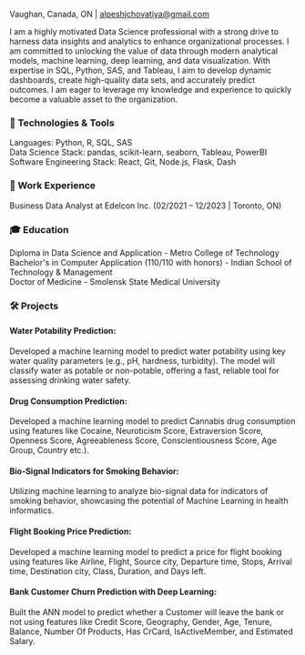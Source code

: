 Vaughan, Canada, ON | alpeshjchovatiya@gmail.com

I am a highly motivated Data Science professional with a strong drive to harness data insights and analytics to enhance organizational processes. I am committed to unlocking the value of data through modern analytical models, machine learning, deep learning, and data visualization. With expertise in SQL, Python, SAS, and Tableau, I aim to develop dynamic dashboards, create high-quality data sets, and accurately predict outcomes. I am eager to leverage my knowledge and experience to quickly become a valuable asset to the organization.


### 🔧 Technologies & Tools

Languages: Python, R, SQL, SAS               
Data Science Stack: pandas, scikit-learn, seaborn, Tableau, PowerBI              
Software Engineering Stack: React, Git, Node.js, Flask, Dash

### 💼 Work Experience

Business Data Analyst at Edelcon Inc. (02/2021 – 12/2023 | Toronto, ON)

### 🎓 Education

Diploma in Data Science and Application  - Metro College of Technology                      
Bachelor's in Computer Application (110/110 with honors) - Indian School of Technology & Management              
Doctor of Medicine - Smolensk State Medical University

### 🛠️ Projects

#### Water Potability Prediction: 
Developed a machine learning model to predict water potability using key water quality parameters (e.g., pH, hardness, turbidity).
The model will classify water as potable or non-potable, offering a fast, reliable tool for assessing drinking water safety.

#### Drug Consumption Prediction: 
Developed a machine learning model to predict Cannabis drug consumption using features like Cocaine, Neuroticism Score, Extraversion Score, Openness Score, 
Agreeableness Score, Conscientiousness Score, Age Group, Country etc.).
                           
#### Bio-Signal Indicators for Smoking Behavior: 
Utilizing machine learning to analyze bio-signal data for indicators of smoking behavior, showcasing the potential of Machine Learning in health  informatics.

#### Flight Booking Price Prediction: 
Developed a machine learning model to predict a price for flight booking using features like Airline, Flight, Source city, Departure time, Stops, Arrival time, 
Destination city, Class, Duration, and Days left.

#### Bank Customer Churn Prediction with Deep Learning: 
Built the ANN model to predict whether a Customer will leave the bank or not using features like Credit Score, Geography, Gender, Age, Tenure, Balance, 
Number Of Products, Has CrCard, IsActiveMember, and Estimated Salary.

